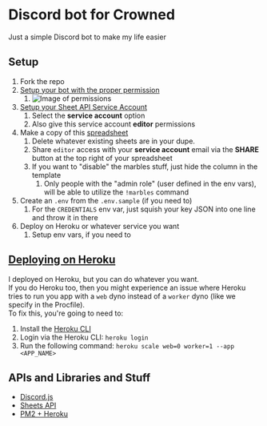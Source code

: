 # Discord bot for Crowned

Just a simple Discord bot to make my life easier

## Setup

1. Fork the repo
2. [Setup your bot with the proper permission](https://discordjs.guide/preparations/setting-up-a-bot-application.html)
   1. ![Image of permissions](https://user-images.githubusercontent.com/32492656/143509311-3a18fa7d-c2f9-452f-8e2d-85dac80c376b.png)
3. [Setup your Sheet API Service Account](https://developers.google.com/workspace/guides/create-credentials)
   1. Select the **service account** option
   2. Also give this service account **editor** permissions
4. Make a copy of this [spreadsheet](https://docs.google.com/spreadsheets/d/1jvomrR7UV2XzH-xasM-Jduw0CzCIgFUwsxMNeZuXzZM/edit#gid=0)
   1. Delete whatever existing sheets are in your dupe.
   2. Share `editor` access with your **service account** email via the **SHARE** button at the top right of your spreadsheet
   3. If you want to "disable" the marbles stuff, just hide the column in the template
      1. Only people with the "admin role" (user defined in the env vars), will be able to utilize the `!marbles` command
5. Create an `.env` from the `.env.sample` (if you need to)
	 1. For the `CREDENTIALS` env var, just squish your key JSON into one line and throw it in there
6. Deploy on Heroku or whatever service you want
   1. Setup env vars, if you need to

## [Deploying on Heroku](https://dashboard.heroku.com)

I deployed on Heroku, but you can do whatever you want.\
If you do Heroku too, then you might experience an issue where Heroku tries to run you app with a `web` dyno instead of a `worker` dyno (like we specify in the Procfile).\
To fix this, you're going to need to:
1. Install the [Heroku CLI](https://devcenter.heroku.com/articles/heroku-cli)
2. Login via the Heroku CLI: `heroku login`
3. Run the following command: `heroku scale web=0 worker=1 --app <APP_NAME>`

## APIs and Libraries and Stuff

- [Discord.js](https://discordjs.guide/#before-you-begin)
- [Sheets API](https://developers.google.com/sheets/api/reference/rest)
- [PM2 + Heroku](https://pm2.keymetrics.io/docs/integrations/heroku/#using-pm2-with-heroku)
